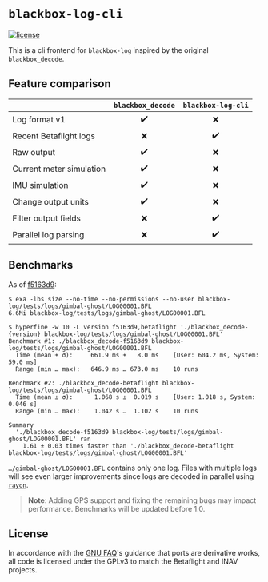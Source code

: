 # `blackbox-log-cli`

[![license](https://img.shields.io/github/license/wetheredge/blackbox)](https://github.com/wetheredge/blackbox/blob/main/COPYING)

This is a cli frontend for `blackbox-log` inspired by the original
`blackbox_decode`.

## Feature comparison

|                          | `blackbox_decode` | `blackbox-log-cli` |
|--------------------------|:-----------------:|:------------------:|
| Log format v1            | ✔️ | ❌ |
| Recent Betaflight logs   | ❌ | ✔️ |
| Raw output               | ✔️ | ❌ |
| Current meter simulation | ✔️ | ❌ |
| IMU simulation           | ✔️ | ❌ |
| Change output units      | ✔️ | ❌ |
| Filter output fields     | ❌ | ✔️ |
| Parallel log parsing     | ❌ | ✔️ |

## Benchmarks

As of [f5163d9](https://github.com/wetheredge/blackbox/tree/f5163d92a3574e5e251acd5b5da3d0c0d84c23cf):

```shell
$ exa -lbs size --no-time --no-permissions --no-user blackbox-log/tests/logs/gimbal-ghost/LOG00001.BFL
6.6Mi blackbox-log/tests/logs/gimbal-ghost/LOG00001.BFL

$ hyperfine -w 10 -L version f5163d9,betaflight './blackbox_decode-{version} blackbox-log/tests/logs/gimbal-ghost/LOG00001.BFL'
Benchmark #1: ./blackbox_decode-f5163d9 blackbox-log/tests/logs/gimbal-ghost/LOG00001.BFL
  Time (mean ± σ):     661.9 ms ±   8.0 ms    [User: 604.2 ms, System: 59.0 ms]
  Range (min … max):   646.9 ms … 673.0 ms    10 runs

Benchmark #2: ./blackbox_decode-betaflight blackbox-log/tests/logs/gimbal-ghost/LOG00001.BFL
  Time (mean ± σ):      1.068 s ±  0.019 s    [User: 1.018 s, System: 0.046 s]
  Range (min … max):    1.042 s …  1.102 s    10 runs

Summary
  './blackbox_decode-f5163d9 blackbox-log/tests/logs/gimbal-ghost/LOG00001.BFL' ran
    1.61 ± 0.03 times faster than './blackbox_decode-betaflight blackbox-log/tests/logs/gimbal-ghost/LOG00001.BFL'
```

`…/gimbal-ghost/LOG00001.BFL` contains only one log. Files with multiple logs
will see even larger improvements since logs are decoded in parallel using
[`rayon`](https://lib.rs/crates/rayon).

> **Note**: Adding GPS support and fixing the remaining bugs may impact
performance. Benchmarks will be updated before 1.0.

## License

In accordance with the [GNU FAQ][gpl-ports]'s guidance that ports are
derivative works, all code is licensed under the GPLv3 to match the Betaflight
and INAV projects.

[gpl-ports]: https://www.gnu.org/licenses/gpl-faq.html#TranslateCode
